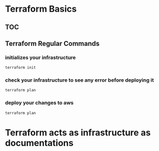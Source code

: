 

# Terraform Basics

## TOC



## Terraform Regular Commands

### initializes your infrastructure
```cmd
terraform init
```

### check your infrastructure to see any error before deploying it
```cmd
terraform plan
```

### deploy your changes to aws
```cmd
terraform plan
```

# Terraform acts as infrastructure as documentations